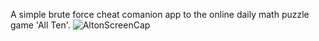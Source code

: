 A simple brute force cheat comanion app to the online daily math puzzle game 'All Ten'.
![AltonScreenCap](https://github.com/apnance/Alton/assets/4925726/f21de34c-fc8a-4dbc-b07d-c3bdb523a4b4)
